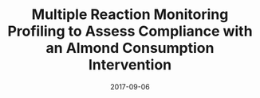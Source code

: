 ---
title: "Multiple Reaction Monitoring Profiling to Assess Compliance with an Almond Consumption Intervention"
citation: "**Dhillon J**, Ferreira CR, Sobreira TJP, Mattes RD. *Current Developments in Nutrition*. 2017."
date: '2017-09-06'
image: '/static/img/pub/almond_mrm.jpg'
pmid: '29955720'
pdf: '/static/pdf/publications/2017_dhillon_mrm.pdf'
---